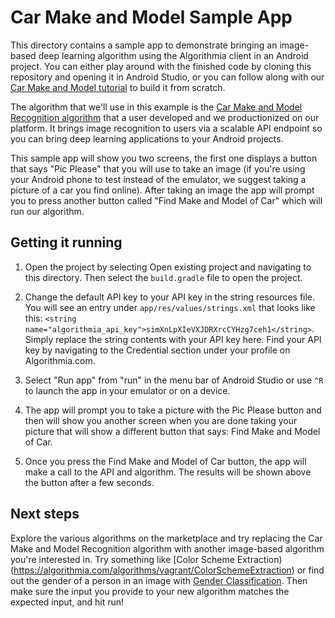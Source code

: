 # Car Make and Model Sample App

This directory contains a sample app to demonstrate bringing an image-based deep learning algorithm using the Algorithmia client in an Android project. You can either play around with the finished code by cloning this repository and opening it in Android Studio, or you can follow along with our [Car Make and Model tutorial](https://algorithmia.com/developers/tutorials/sample-apps/android-car-dl-app/) to build it from scratch.

The algorithm that we'll use in this example is the [Car Make and Model Recognition algorithm](https://algorithmia.com/algorithms/LgoBE/CarMakeandModelRecognition) that a user developed and we productionized on our platform. It brings image recognition to users via a scalable API endpoint so you can bring deep learning applications to your Android projects.

This sample app will show you two screens, the first one displays a button that says "Pic Please" that you will use to take an image (if you're using your Android phone to test instead of the emulator, we suggest taking a picture of a car you find online). After taking an image the app will prompt you to press another button called "Find Make and Model of Car" which will run our algorithm.

## Getting it running

1. Open the project by selecting Open existing project and navigating to this directory. Then select the `build.gradle` file to open the project.

2. Change the default API key to your API key in the string resources file. You will see an entry under `app/res/values/strings.xml` that looks like this: `<string name="algorithmia_api_key">simXnLpXIeVXJDRXrcCYHzg7ceh1</string>`. Simply replace the string contents with your API key here. Find your API key by navigating to the Credential section under your profile on Algorithmia.com.

3. Select "Run app" from "run" in the menu bar of Android Studio or use `^R` to launch the app in your emulator or on a device.

4. The app will prompt you to take a picture with the Pic Please button and then will show you another screen when you are done taking your picture that will show a different button that says: Find Make and Model of Car. 

5. Once you press the Find Make and Model of Car button, the app will make a call to the API and algorithm. The results will be shown above the button after a few seconds.


## Next steps

Explore the various algorithms on the marketplace and try replacing the Car Make and Model Recognition algorithm with another image-based algorithm you're interested in. Try something like [Color Scheme Extraction)(https://algorithmia.com/algorithms/vagrant/ColorSchemeExtraction) or find out the gender of a person in an image with [Gender Classification](https://algorithmia.com/algorithms/deeplearning/GenderClassification). Then make sure the input you provide to your new algorithm matches the expected input, and hit run! 
